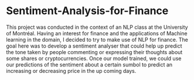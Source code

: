 # Sentiment-Analysis-for-Finance


This project was conducted in the context of an NLP class at the University of Montréal. 
Having an interest for finance and the applications of Machine learning in the domain, I decided to try to make use of NLP for finance.
The goal here was to develop a sentiment analyser that could help up predict the tone taken by people commenting or expressing their thoughts about some shares or cryptocurrencies.
Once our model trained, we could use our predictions of the sentiment about a certain sumbol to predict an increasing or decreasing price in the up coming days.
